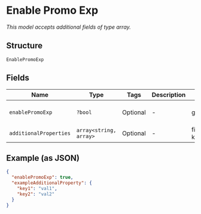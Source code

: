 
# Enable Promo Exp

*This model accepts additional fields of type array.*

## Structure

`EnablePromoExp`

## Fields

| Name | Type | Tags | Description | Getter | Setter |
|  --- | --- | --- | --- | --- | --- |
| `enablePromoExp` | `?bool` | Optional | - | getEnablePromoExp(): ?bool | setEnablePromoExp(?bool enablePromoExp): void |
| `additionalProperties` | `array<string, array>` | Optional | - | findAdditionalProperty(string key): array | additionalProperty(string key, array value): void |

## Example (as JSON)

```json
{
  "enablePromoExp": true,
  "exampleAdditionalProperty": {
    "key1": "val1",
    "key2": "val2"
  }
}
```

